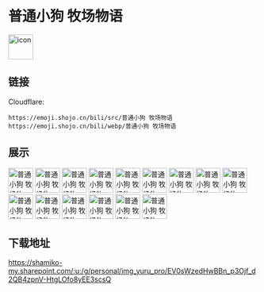# 普通小狗 牧场物语
<img src="https://emoji.shojo.cn/bili/src/普通小狗 牧场物语/icon.png" width="50" height="50" alt="icon">

## 链接
Cloudflare:
```
https://emoji.shojo.cn/bili/src/普通小狗 牧场物语
https://emoji.shojo.cn/bili/webp/普通小狗 牧场物语
```
## 展示
<img src="https://emoji.shojo.cn/bili/src/普通小狗 牧场物语/普通小狗 牧场物语-么么哒.png" width="50" height="50" alt="普通小狗 牧场物语-么么哒">
<img src="https://emoji.shojo.cn/bili/src/普通小狗 牧场物语/普通小狗 牧场物语-爱你.png" width="50" height="50" alt="普通小狗 牧场物语-爱你">
<img src="https://emoji.shojo.cn/bili/src/普通小狗 牧场物语/普通小狗 牧场物语-气呼呼.png" width="50" height="50" alt="普通小狗 牧场物语-气呼呼">
<img src="https://emoji.shojo.cn/bili/src/普通小狗 牧场物语/普通小狗 牧场物语-别来沾边.png" width="50" height="50" alt="普通小狗 牧场物语-别来沾边">
<img src="https://emoji.shojo.cn/bili/src/普通小狗 牧场物语/普通小狗 牧场物语-请享用.png" width="50" height="50" alt="普通小狗 牧场物语-请享用">
<img src="https://emoji.shojo.cn/bili/src/普通小狗 牧场物语/普通小狗 牧场物语-击中心巴.png" width="50" height="50" alt="普通小狗 牧场物语-击中心巴">
<img src="https://emoji.shojo.cn/bili/src/普通小狗 牧场物语/普通小狗 牧场物语-让我看看.png" width="50" height="50" alt="普通小狗 牧场物语-让我看看">
<img src="https://emoji.shojo.cn/bili/src/普通小狗 牧场物语/普通小狗 牧场物语-待机.png" width="50" height="50" alt="普通小狗 牧场物语-待机">
<img src="https://emoji.shojo.cn/bili/src/普通小狗 牧场物语/普通小狗 牧场物语-椒个朋友.png" width="50" height="50" alt="普通小狗 牧场物语-椒个朋友">
<img src="https://emoji.shojo.cn/bili/src/普通小狗 牧场物语/普通小狗 牧场物语-求打赏.png" width="50" height="50" alt="普通小狗 牧场物语-求打赏">
<img src="https://emoji.shojo.cn/bili/src/普通小狗 牧场物语/普通小狗 牧场物语-休息一下.png" width="50" height="50" alt="普通小狗 牧场物语-休息一下">
<img src="https://emoji.shojo.cn/bili/src/普通小狗 牧场物语/普通小狗 牧场物语-保持微笑.png" width="50" height="50" alt="普通小狗 牧场物语-保持微笑">
<img src="https://emoji.shojo.cn/bili/src/普通小狗 牧场物语/普通小狗 牧场物语-巡逻.png" width="50" height="50" alt="普通小狗 牧场物语-巡逻">
<img src="https://emoji.shojo.cn/bili/src/普通小狗 牧场物语/普通小狗 牧场物语-发射.png" width="50" height="50" alt="普通小狗 牧场物语-发射">
<img src="https://emoji.shojo.cn/bili/src/普通小狗 牧场物语/普通小狗 牧场物语-打招呼.png" width="50" height="50" alt="普通小狗 牧场物语-打招呼">

## 下载地址

https://shamiko-my.sharepoint.com/:u:/g/personal/img_yuru_pro/EV0sWzedHwBBn_p3Ojf_d2QB4zpnV-HtgLOfo8yEE3scsQ